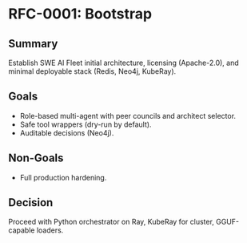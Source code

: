 # RFC-0001: Bootstrap

## Summary

Establish SWE AI Fleet initial architecture, licensing (Apache-2.0),
and minimal deployable stack (Redis, Neo4j, KubeRay).

## Goals

- Role-based multi-agent with peer councils and architect selector.
- Safe tool wrappers (dry-run by default).
- Auditable decisions (Neo4j).

## Non-Goals

- Full production hardening.

## Decision

Proceed with Python orchestrator on Ray, KubeRay for cluster, GGUF-capable loaders.
